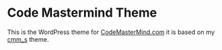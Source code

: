 # Code Mastermind Theme

This is the WordPress theme for [CodeMasterMind.com](http://codemastermind.com) it is based on my [cmm_s](https://github.com/Kulllord/cmm_s) theme.